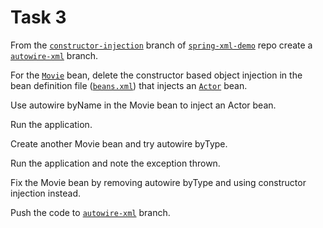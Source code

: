 # Task 3

From the <a href="" target="_blank">`constructor-injection`</a> branch of <a href="" target="_blank">`spring-xml-demo`</a> repo create a
<a href="" target="_blank">`autowire-xml`</a> branch.

For the <a href="" target="_blank">`Movie`</a> bean, delete the constructor based object injection in the bean definition file
(<a href="" target="_blank">`beans.xml`</a>) that injects an <a href="" target="_blank">`Actor`</a> bean.

Use autowire byName in the Movie bean to inject an Actor bean.

Run the application.

Create another Movie bean and try autowire byType.

Run the application and note the exception thrown.

Fix the Movie bean by removing autowire byType and using constructor injection instead.

Push the code to <a href="" target="_blank">`autowire-xml`</a> branch.